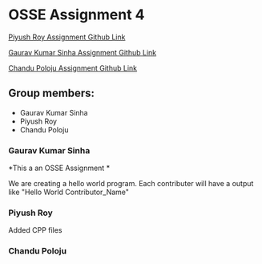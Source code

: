 # OSSE Assignment 4
[Piyush Roy Assignment Github Link](https://github.com/piyushroybits/assignment4)

[Gaurav Kumar Sinha Assignment Github Link](https://github.com/gauravsinha200/assignment4)

[Chandu Poloju Assignment Github Link](https://github.com/chandupolojubits/assignment4)

## Group members:
* Gaurav Kumar Sinha
* Piyush Roy
* Chandu Poloju

### Gaurav Kumar Sinha
*This a an OSSE Assignment *

We are creating a hello world program.
Each contributer will have a output like  "Hello World Contributor_Name"

### Piyush Roy
Added CPP files

### Chandu Poloju
